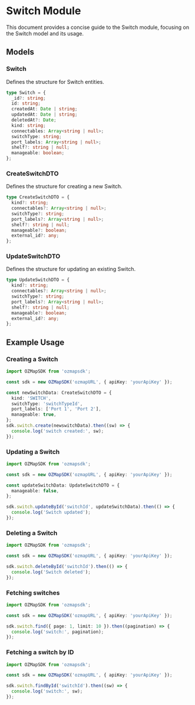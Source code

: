 # Switch Module

This document provides a concise guide to the Switch module, focusing on the Switch model and its usage.

## Models

### Switch

Defines the structure for Switch entities.

```typescript
type Switch = {
  _id?: string;
  id: string;
  createdAt: Date | string;
  updatedAt: Date | string;
  deletedAt?: Date;
  kind: string;
  connectables: Array<string | null>;
  switchType: string;
  port_labels: Array<string | null>;
  shelf?: string | null;
  manageable: boolean;
};
```

### CreateSwitchDTO

Defines the structure for creating a new Switch.

```typescript
type CreateSwitchDTO = {
  kind?: string;
  connectables?: Array<string | null>;
  switchType?: string;
  port_labels?: Array<string | null>;
  shelf?: string | null;
  manageable?: boolean;
  external_id?: any;
};
```

### UpdateSwitchDTO

Defines the structure for updating an existing Switch.

```typescript
type UpdateSwitchDTO = {
  kind?: string;
  connectables?: Array<string | null>;
  switchType?: string;
  port_labels?: Array<string | null>;
  shelf?: string | null;
  manageable?: boolean;
  external_id?: any;
};
```

## Example Usage

### Creating a Switch

```typescript
import OZMapSDK from 'ozmapsdk';

const sdk = new OZMapSDK('ozmapURL', { apiKey: 'yourApiKey' });

const newSwitchData: CreateSwitchDTO = {
  kind: 'SWITCH',
  switchType: 'switchTypeId',
  port_labels: ['Port 1', 'Port 2'],
  manageable: true,
};
sdk.switch.create(newswitchData).then((sw) => {
  console.log('switch created:', sw);
});
```

### Updating a Switch

```typescript
import OZMapSDK from 'ozmapsdk';

const sdk = new OZMapSDK('ozmapURL', { apiKey: 'yourApiKey' });

const updateSwitchData: UpdateSwitchDTO = {
  manageable: false,
};

sdk.switch.updateById('switchId', updateSwitchData).then(() => {
  console.log('Switch updated');
});
```

### Deleting a Switch

```typescript
import OZMapSDK from 'ozmapsdk';

const sdk = new OZMapSDK('ozmapURL', { apiKey: 'yourApiKey' });

sdk.switch.deleteById('switchId').then(() => {
  console.log('Switch deleted');
});
```

### Fetching switches

```typescript
import OZMapSDK from 'ozmapsdk';

const sdk = new OZMapSDK('ozmapURL', { apiKey: 'yourApiKey' });

sdk.switch.find({ page: 1, limit: 10 }).then((pagination) => {
  console.log('switch:', pagination);
});
```

### Fetching a switch by ID

```typescript
import OZMapSDK from 'ozmapsdk';

const sdk = new OZMapSDK('ozmapURL', { apiKey: 'yourApiKey' });

sdk.switch.findById('switchId').then((sw) => {
  console.log('switch:', sw);
});
```
